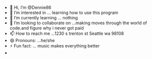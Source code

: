 - 👋 Hi, I’m @Dennie86
- 👀 I’m interested in ... learning how to use this program 
- 🌱 I’m currently learning ... nothing 
- 💞️ I’m looking to collaborate on ...making moves through the world of code.and figure why i never got paid 
- 📫 How to reach me ...1230 s trenton st Seattle wa 98108
- 😄 Pronouns: ...he/she
- ⚡ Fun fact: ... music makes everything better
- 

<!---
Dennie86/Dennie86 is a ✨ special ✨ repository because its `README.md` (this file) appears on your GitHub profile.
You can click the Preview link to take a look at your changes.
--->
